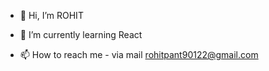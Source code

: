- 👋 Hi, I’m ROHIT

- 🌱 I’m currently learning React

- 📫 How to reach me - via mail rohitpant90122@gmail.com
